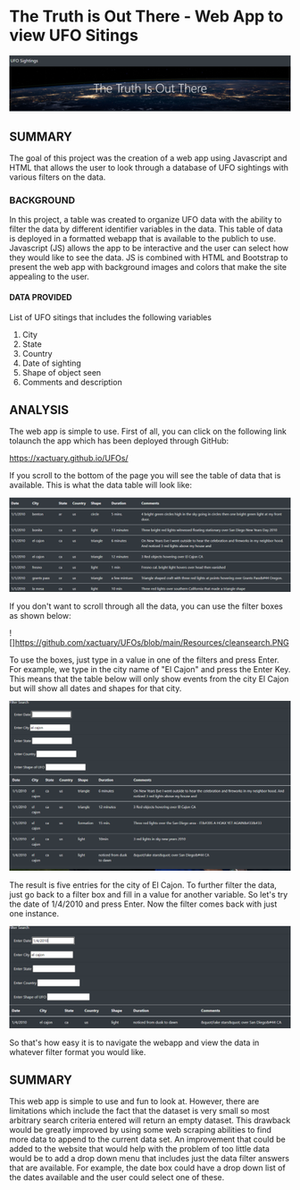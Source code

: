 # The Truth is Out There - Web App to view UFO Sitings
![](https://github.com/xactuary/UFOs/blob/main/Resources/title.PNG)
## SUMMARY
The goal of this project was the creation of a web app using Javascript and HTML that allows the user to look through a database of UFO sightings with various filters on the data.
### BACKGROUND
In this project, a table was created to organize UFO data with the ability to filter the data by different identifier variables in the data.  This table of data is deployed in a formatted webapp that is available to the publich to use.  Javascript (JS) allows the app to be interactive and the user can select how they would like to see the data.  JS is combined with HTML and Bootstrap to present the web app with background images and colors that make the site appealing to the user.  

#### DATA PROVIDED
List of UFO sitings that includes the following variables
1. City
2. State
3. Country
4. Date of sighting
5. Shape of object seen
6. Comments and description

## ANALYSIS

The web app is simple to use.  First of all, you can click on the following link tolaunch the app which has been deployed through GitHub:

https://xactuary.github.io/UFOs/ 

If you scroll to the bottom of the page you will see the table of data that is available.  This is what the data table will look like:

![](https://github.com/xactuary/UFOs/blob/main/Resources/datasample.PNG)

If you don't want to scroll through all the data, you can use the filter boxes as shown below:

![]https://github.com/xactuary/UFOs/blob/main/Resources/cleansearch.PNG

To use the boxes, just type in a value in one of the filters and press Enter.  For example, we type in the city name of "El Cajon" and press the Enter Key.  
This means that the table below will only show events from the city El Cajon but will show all dates and shapes for that city.  

![](https://github.com/xactuary/UFOs/blob/main/Resources/elcajon.PNG)

The result is five entries for the city of El Cajon.  To further filter the data, just go back to a filter box and fill in a value for another variable.  So let's try the date of 1/4/2010 and press Enter.  Now the filter comes back with just one instance.

![](https://github.com/xactuary/UFOs/blob/main/Resources/searchresult.PNG)

So that's how easy it is to navigate the webapp and view the data in whatever filter format you would like.


## SUMMARY
This web app is simple to use and fun to look at.  However, there are limitations which include the fact that the dataset is very small so most arbitrary search criteria entered will return an empty dataset.  This drawback would be greatly improved by using some web scraping abilities to find more data to append to the current data set.  An improvement that could be added to the website that would help with the problem of too little data would be to add a drop down menu that includes just the data filter answers that are available.  For example, the date box could have a drop down list of the dates available and the user could select one of these.  


